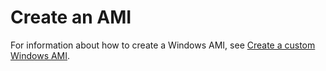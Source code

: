 # Create an AMI<a name="create-ami"></a>

For information about how to create a Windows AMI, see [Create a custom Windows AMI](Creating_EBSbacked_WinAMI.md)\.